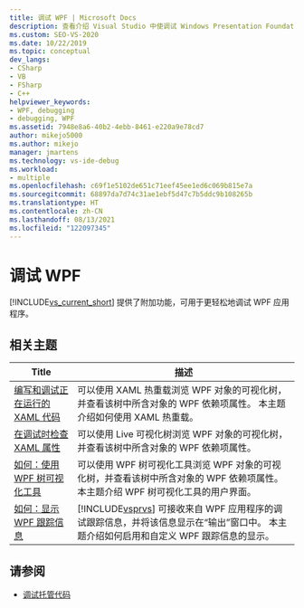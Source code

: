 ```yaml
---
title: 调试 WPF | Microsoft Docs
description: 查看介绍 Visual Studio 中使调试 Windows Presentation Foundation (WPF) 应用程序更简单的其他功能的文章列表。
ms.custom: SEO-VS-2020
ms.date: 10/22/2019
ms.topic: conceptual
dev_langs:
- CSharp
- VB
- FSharp
- C++
helpviewer_keywords:
- WPF, debugging
- debugging, WPF
ms.assetid: 7948e8a6-40b2-4ebb-8461-e220a9e78cd7
author: mikejo5000
ms.author: mikejo
manager: jmartens
ms.technology: vs-ide-debug
ms.workload:
- multiple
ms.openlocfilehash: c69f1e5102de651c71eef45ee1ed6c069b815e7a
ms.sourcegitcommit: 68897da7d74c31ae1ebf5d47c7b5ddc9b108265b
ms.translationtype: HT
ms.contentlocale: zh-CN
ms.lasthandoff: 08/13/2021
ms.locfileid: "122097345"
---
```

# <a name="debugging-wpf"></a>调试 WPF

[!INCLUDE[vs_current_short](../code-quality/includes/vs_current_short_md.md)] 提供了附加功能，可用于更轻松地调试 WPF 应用程序。

## <a name="related-topics"></a>相关主题

| Title | 描述 |
| - | - |
| [编写和调试正在运行的 XAML 代码](../xaml-tools/xaml-hot-reload.md) | 可以使用 XAML 热重载浏览 WPF 对象的可视化树，并查看该树中所含对象的 WPF 依赖项属性。 本主题介绍如何使用 XAML 热重载。 |
| [在调试时检查 XAML 属性](../xaml-tools/xaml-hot-reload.md) | 可以使用 Live 可视化树浏览 WPF 对象的可视化树，并查看该树中所含对象的 WPF 依赖项属性。 |
| [如何：使用 WPF 树可视化工具](../debugger/how-to-use-the-wpf-tree-visualizer.md) | 可以使用 WPF 树可视化工具浏览 WPF 对象的可视化树，并查看该树中所含对象的 WPF 依赖项属性。 本主题介绍 WPF 树可视化工具的用户界面。 |
| [如何：显示 WPF 跟踪信息](../debugger/how-to-display-wpf-trace-information.md) | [!INCLUDE[vsprvs](../code-quality/includes/vsprvs_md.md)] 可接收来自 WPF 应用程序的调试跟踪信息，并将该信息显示在“输出”窗口中。 本主题介绍如何启用和自定义 WPF 跟踪信息的显示。 |

## <a name="see-also"></a>请参阅
- [调试托管代码](../debugger/debugging-managed-code.md)